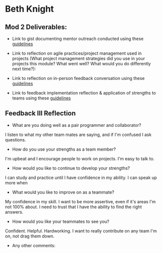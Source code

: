 # Beth Knight


## Mod 2 Deliverables:
* Link to gist documenting mentor outreach conducted using these [guidelines](https://github.com/turingschool/career-development-curriculum/blob/master/module_two/cold_outreach_i_guidelines.md)

* Link to reflection on agile practices/project management used in projects (What project management strategies did you use in your projects this module? What went well? What would you do differently next time?):

* Link to reflection on in-person feedback conversation using these [guidelines](https://github.com/turingschool/career-development-curriculum/blob/master/module_two/feedback_conversation_reflection_guidelines.md)

* Link to feedback implementation reflection & application of strengths to teams using these [guidelines](https://github.com/turingschool/career-development-curriculum/blob/master/module_two/feedback_implementation_strengths_reflection.md)

## Feedback III Reflection

* What are you doing well as a pair programmer and collaborator?

I listen to what my other team mates are saying, and if I'm confused I ask questions. 

* How do you use your strengths as a team member?

I'm upbeat and I encourage people to work on projects. I'm easy to talk to. 

* How would you like to continue to develop your strengths?

I can study and practice until I have confidence in my ability. I can speak up more when 

* What would you like to improve on as a teammate? 

My confidence in my skill. I want to be more assertive, even if it's areas I'm not 100% about. I need to trust that I have the ability to find the right answers.  

* How would you like your teammates to see you?

Confident. Helpful. Hardworking. I want to really contribute on any team I'm on, not drag them down.

* Any other comments:

